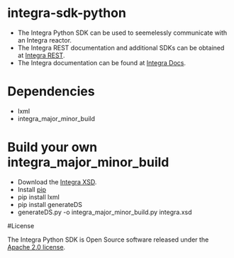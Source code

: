 # integra-sdk-python

- The Integra Python SDK can be used to seemelessly communicate with an Integra reactor.
- The Integra REST documentation and additional SDKs can be obtained at [Integra REST](http://docs.emitrom.com/docs/integra/1.0.0/downloads.html).
- The Integra documentation can be found at [Integra Docs](http://wiki.emitrom.com/wiki/index.php/Integra).

# Dependencies

- lxml
- integra_major_minor_build

# Build your own integra_major_minor_build

- Download the [Integra XSD](http://docs.emitrom.com/docs/integra/1.0.0/ns0.xsd).
- Install [pip](https://pip.pypa.io/en/latest/)
- pip install lxml
- pip install generateDS
- generateDS.py -o integra_major_minor_build.py integra.xsd 

#License

The Integra Python SDK is Open Source software released under the [Apache 2.0 license](http://www.apache.org/licenses/LICENSE-2.0.html).

